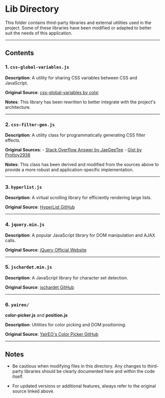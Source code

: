 # Lib Directory

This folder contains third-party libraries and external utilities used in the project. Some of these libraries have been modified or adapted to better suit the needs of this application.

---

## Contents

### 1. `css-global-variables.js`

**Description**: A utility for sharing CSS variables between CSS and JavaScript.

**Original Source**: [css-global-variables by colxi](https://github.com/colxi/css-global-variables/)

**Notes**: This library has been rewritten to better integrate with the project's architecture.

---

### 2. `css-filter-gen.js`

**Description**: A utility class for programmatically generating CSS filter effects.

**Original Sources**: - [Stack Overflow Answer by JaeGeeTee](https://stackoverflow.com/a/43960991/604861) - [Gist by Prottoy2938](https://gist.github.com/Prottoy2938/7ff636330f2eec9bfeee56a49d6471e4)

**Notes**: This class has been derived and modified from the sources above to provide a more robust and application-specific implementation.

---

### 3. `hyperlist.js`

**Description**: A virtual scrolling library for efficiently rendering large lists.

**Original Source**: [HyperList GitHub](https://github.com/tbranyen/hyperlist)

---

### 4. `jquery.min.js`

**Description**: A popular JavaScript library for DOM manipulation and AJAX calls.

**Original Source**: [jQuery Official Website](https://jquery.com/)

---

### 5. `jschardet.min.js`

**Description**: A JavaScript library for character set detection.

**Original Source**: [jschardet GitHub](https://github.com/aadsm/jschardet)

---

### 6. `yaireo/`

**color-picker.js** and **position.js**

**Description**: Utilities for color picking and DOM positioning.

**Original Source**: [YairEO's Color Picker GitHub](https://github.com/yairEO/colorPicker)

---

## Notes

- Be cautious when modifying files in this directory. Any changes to third-party libraries should be clearly documented here and within the code itself.

- For updated versions or additional features, always refer to the original source linked above.

